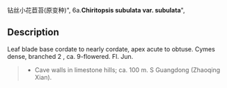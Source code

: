 钻丝小花苣苔(原变种)",
6a.**Chiritopsis subulata var. subulata**",

## Description
Leaf blade base cordate to nearly cordate, apex acute to obtuse. Cymes dense, branched 2 , ca. 9-flowered. Fl. Jun.

> * Cave walls in limestone hills; ca. 100 m. S Guangdong (Zhaoqing Xian).
